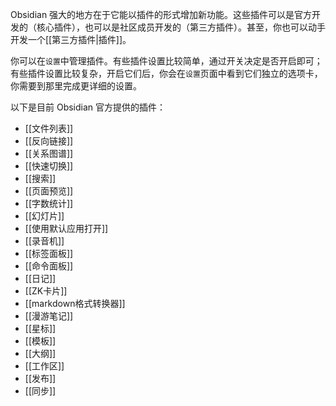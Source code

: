Obsidian 强大的地方在于它能以插件的形式增加新功能。这些插件可以是官方开发的（核心插件），也可以是社区成员开发的（第三方插件）。甚至，你也可以动手开发一个[[第三方插件|插件]]。

你可以在`设置`中管理插件。有些插件设置比较简单，通过开关决定是否开启即可；有些插件设置比较复杂，开启它们后，你会在`设置`页面中看到它们独立的选项卡，你需要到那里完成更详细的设置。


以下是目前 Obsidian 官方提供的插件：

- [[文件列表]]
- [[反向链接]]
- [[关系图谱]]
- [[快速切换]]
- [[搜索]]
- [[页面预览]]
- [[字数统计]]
- [[幻灯片]]
- [[使用默认应用打开]]
- [[录音机]]
- [[标签面板]]
- [[命令面板]]
- [[日记]]
- [[ZK卡片]]
- [[markdown格式转换器]]
- [[漫游笔记]]
- [[星标]]
- [[模板]]
- [[大纲]]
- [[工作区]]
- [[发布]]
- [[同步]]